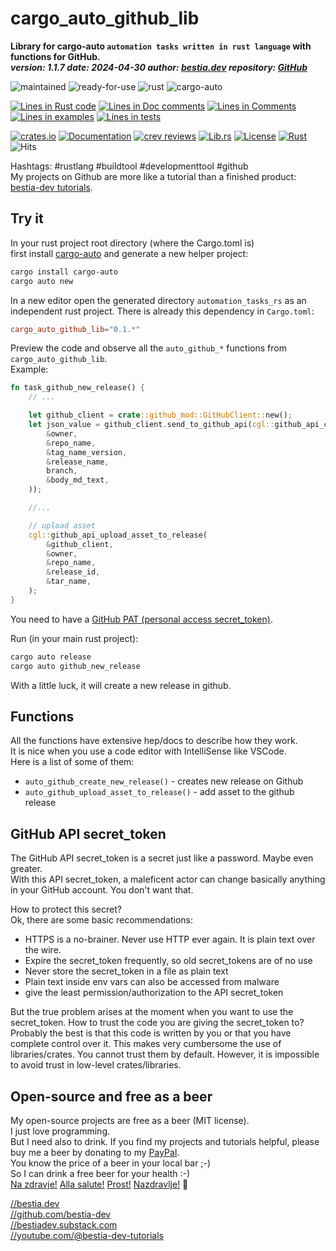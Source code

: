 [//]: # (auto_md_to_doc_comments segment start A)

# cargo_auto_github_lib

[//]: # (auto_cargo_toml_to_md start)

**Library for cargo-auto `automation tasks written in rust language` with functions for GitHub.**  
***version: 1.1.7 date: 2024-04-30 author: [bestia.dev](https://bestia.dev) repository: [GitHub](https://github.com/automation-tasks-rs/cargo_auto_github_lib)***

 ![maintained](https://img.shields.io/badge/maintained-green)
 ![ready-for-use](https://img.shields.io/badge/ready_for_use-green)
 ![rust](https://img.shields.io/badge/rust-orange)
 ![cargo-auto](https://img.shields.io/badge/cargo_auto-orange)

[//]: # (auto_cargo_toml_to_md end)

[//]: # (auto_lines_of_code start)
[![Lines in Rust code](https://img.shields.io/badge/Lines_in_Rust-436-green.svg)](https://github.com/automation-tasks-rs/cargo_auto_github_lib/)
[![Lines in Doc comments](https://img.shields.io/badge/Lines_in_Doc_comments-159-blue.svg)](https://github.com/automation-tasks-rs/cargo_auto_github_lib/)
[![Lines in Comments](https://img.shields.io/badge/Lines_in_comments-31-purple.svg)](https://github.com/automation-tasks-rs/cargo_auto_github_lib/)
[![Lines in examples](https://img.shields.io/badge/Lines_in_examples-0-yellow.svg)](https://github.com/automation-tasks-rs/cargo_auto_github_lib/)
[![Lines in tests](https://img.shields.io/badge/Lines_in_tests-60-orange.svg)](https://github.com/automation-tasks-rs/cargo_auto_github_lib/)

[//]: # (auto_lines_of_code end)

[![crates.io](https://img.shields.io/crates/v/cargo_auto_github_lib.svg)](https://crates.io/crates/cargo_auto_github_lib) [![Documentation](https://docs.rs/cargo_auto_github_lib/badge.svg)](https://docs.rs/cargo_auto_github_lib/) [![crev reviews](https://web.crev.dev/rust-reviews/badge/crev_count/cargo_auto_github_lib.svg)](https://web.crev.dev/rust-reviews/crate/cargo_auto_github_lib/) [![Lib.rs](https://img.shields.io/badge/Lib.rs-rust-orange.svg)](https://lib.rs/crates/cargo_auto_github_lib/) [![License](https://img.shields.io/badge/license-MIT-blue.svg)](https://github.com/automation-tasks-rs/cargo_auto_github_lib/blob/master/LICENSE) [![Rust](https://github.com/automation-tasks-rs/cargo_auto_github_lib/workflows/rust_fmt_auto_build_test/badge.svg)](https://github.com/automation-tasks-rs/cargo_auto_github_lib/) ![Hits](https://bestia.dev/webpage_hit_counter/get_svg_image/714373530.svg)

Hashtags: #rustlang #buildtool #developmenttool #github  
My projects on Github are more like a tutorial than a finished product: [bestia-dev tutorials](https://github.com/bestia-dev/tutorials_rust_wasm).

## Try it

In your rust project root directory (where the Cargo.toml is)  
first install [cargo-auto](https://crates.io/crates/cargo-auto) and generate a new helper project:

```bash
cargo install cargo-auto
cargo auto new
```

In a new editor open the generated directory `automation_tasks_rs` as an independent rust project. There is already this dependency in `Cargo.toml`:  

```toml
cargo_auto_github_lib="0.1.*"
```

Preview the code and observe all the `auto_github_*` functions from `cargo_auto_github_lib`.  
Example:  

```rust ignore
fn task_github_new_release() {
    // ...

    let github_client = crate::github_mod::GitHubClient::new();
    let json_value = github_client.send_to_github_api(cgl::github_api_create_new_release(
        &owner,
        &repo_name,
        &tag_name_version,
        &release_name,
        branch,
        &body_md_text,
    ));

    //...

    // upload asset
    cgl::github_api_upload_asset_to_release(
        &github_client,
        &owner,
        &repo_name,
        &release_id,
        &tar_name,
    );
}

```

You need to have a [GitHub PAT (personal access secret_token)](https://docs.github.com/en/github/authenticating-to-github/keeping-your-account-and-data-secure/creating-a-personal-access-token).

Run (in your main rust project):

```bash
cargo auto release
cargo auto github_new_release
```

With a little luck, it will create a new release in github.  

## Functions

All the functions have extensive hep/docs to describe how they work.  
It is nice when you use a code editor with IntelliSense like VSCode.  
Here is a list of some of them:  

- `auto_github_create_new_release()` - creates new release on Github
- `auto_github_upload_asset_to_release()` - add asset to the github release

## GitHub API secret_token

The GitHub API secret_token is a secret just like a password. Maybe even greater.  
With this API secret_token, a maleficent actor can change basically anything in your GitHub account. You don't want that.

How to protect this secret?  
Ok, there are some basic recommendations:

- HTTPS is a no-brainer. Never use HTTP ever again. It is plain text over the wire.
- Expire the secret_token frequently, so old secret_tokens are of no use
- Never store the secret_token in a file as plain text
- Plain text inside env vars can also be accessed from malware
- give the least permission/authorization to the API secret_token

But the true problem arises at the moment when you want to use the secret_token. How to trust the code you are giving the secret_token to?  
Probably the best is that this code is written by you or that you have complete control over it. This makes very cumbersome the use of libraries/crates. You cannot trust them by default. However, it is impossible to avoid trust in low-level crates/libraries.

## Open-source and free as a beer

My open-source projects are free as a beer (MIT license).  
I just love programming.  
But I need also to drink. If you find my projects and tutorials helpful, please buy me a beer by donating to my [PayPal](https://paypal.me/LucianoBestia).  
You know the price of a beer in your local bar ;-)  
So I can drink a free beer for your health :-)  
[Na zdravje!](https://translate.google.com/?hl=en&sl=sl&tl=en&text=Na%20zdravje&op=translate) [Alla salute!](https://dictionary.cambridge.org/dictionary/italian-english/alla-salute) [Prost!](https://dictionary.cambridge.org/dictionary/german-english/prost) [Nazdravlje!](https://matadornetwork.com/nights/how-to-say-cheers-in-50-languages/) 🍻

[//bestia.dev](https://bestia.dev)  
[//github.com/bestia-dev](https://github.com/bestia-dev)  
[//bestiadev.substack.com](https://bestiadev.substack.com)  
[//youtube.com/@bestia-dev-tutorials](https://youtube.com/@bestia-dev-tutorials)  

[//]: # (auto_md_to_doc_comments segment end A)
